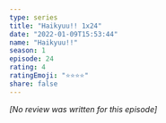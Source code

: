 ```yaml
---
type: series
title: "Haikyuu!! 1x24"
date: "2022-01-09T15:53:44"
name: "Haikyuu!!"
season: 1
episode: 24
rating: 4
ratingEmoji: "⭐️⭐️⭐️⭐️"
share: false
---
```


_[No review was written for this episode]_
